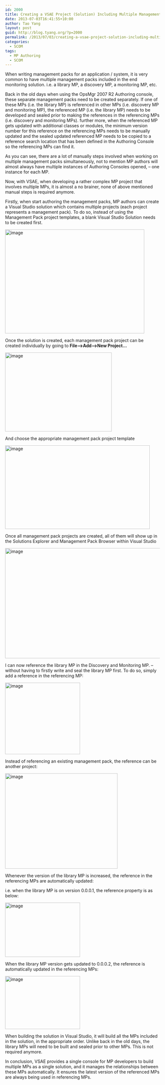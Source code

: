 ```yaml
---
id: 2000
title: Creating a VSAE Project (Solution) Including Multiple Management Packs
date: 2013-07-03T16:41:55+10:00
author: Tao Yang
layout: post
guid: http://blog.tyang.org/?p=2000
permalink: /2013/07/03/creating-a-vsae-project-solution-including-multiple-management-packs/
categories:
  - SCOM
tags:
  - MP Authoring
  - SCOM
---
```

When writing management packs for an application / system, it is very common to have multiple management packs included in the end monitoring solution. i.e. a library MP, a discovery MP, a monitoring MP, etc.

Back in the old days when using the OpsMgr 2007 R2 Authoring console, these separate management packs need to be created separately. If one of these MPs (i.e. the library MP) is referenced in other MPs (i.e. discovery MP and monitoring MP), the referenced MP (i.e. the library MP) needs to be developed and sealed prior to making the references in the referencing MPs (i.e. discovery and monitoring MPs). further more, when the referenced MP gets updated with additional classes or modules, the minimum version number for this reference on the referencing MPs needs to be manually updated and the sealed updated referenced MP needs to be copied to a reference search location that has been defined in the Authoring Console so the referencing MPs can find it.

As you can see, there are a lot of manually steps involved when working on multiple management packs simultaneously, not to mention MP authors will almost always have multiple instances of Authoring Consoles opened, – one instance for each MP.

Now, with VSAE, when developing a rather complex MP project that involves multiple MPs, it is almost a no brainer, none of above mentioned manual steps is required anymore.

Firstly, when start authoring the management packs, MP authors can create a Visual Studio solution which contains multiple projects (each project represents a management pack). To do so, instead of using the Management Pack project templates, a blank Visual Studio Solution needs to be created first.

<a href="http://blog.tyang.org/wp-content/uploads/2013/07/image.png"><img style="background-image: none; padding-left: 0px; padding-right: 0px; display: inline; padding-top: 0px; border: 0px;" title="image" alt="image" src="http://blog.tyang.org/wp-content/uploads/2013/07/image_thumb.png" width="453" height="337" border="0" /></a>

Once the solution is created, each management pack project can be created individually by going to <strong>File—&gt;Add—&gt;New Project…</strong>

<a href="http://blog.tyang.org/wp-content/uploads/2013/07/image1.png"><img style="background-image: none; padding-left: 0px; padding-right: 0px; display: inline; padding-top: 0px; border: 0px;" title="image" alt="image" src="http://blog.tyang.org/wp-content/uploads/2013/07/image_thumb1.png" width="347" height="256" border="0" /></a>

And choose the appropriate management pack project template

<a href="http://blog.tyang.org/wp-content/uploads/2013/07/image2.png"><img style="background-image: none; padding-left: 0px; padding-right: 0px; display: inline; padding-top: 0px; border: 0px;" title="image" alt="image" src="http://blog.tyang.org/wp-content/uploads/2013/07/image_thumb2.png" width="471" height="271" border="0" /></a>

Once all management pack projects are created, all of them will show up in the Solutions Explorer and Management Pack Browser within Visual Studio

<a href="http://blog.tyang.org/wp-content/uploads/2013/07/image3.png"><img style="background-image: none; padding-left: 0px; padding-right: 0px; display: inline; padding-top: 0px; border: 0px;" title="image" alt="image" src="http://blog.tyang.org/wp-content/uploads/2013/07/image_thumb3.png" width="580" height="357" border="0" /></a>

I can now reference the library MP in the Discovery and Monitoring MP. – without having to firstly write and seal the library MP first. To do so, simply add a reference in the referencing MP:

<a href="http://blog.tyang.org/wp-content/uploads/2013/07/image4.png"><img style="background-image: none; margin: 0px; padding-left: 0px; padding-right: 0px; display: inline; padding-top: 0px; border: 0px;" title="image" alt="image" src="http://blog.tyang.org/wp-content/uploads/2013/07/image_thumb4.png" width="244" height="232" border="0" /></a>

Instead of referencing an existing management pack, the reference can be another project:

<a href="http://blog.tyang.org/wp-content/uploads/2013/07/image5.png"><img style="background-image: none; padding-left: 0px; padding-right: 0px; display: inline; padding-top: 0px; border: 0px;" title="image" alt="image" src="http://blog.tyang.org/wp-content/uploads/2013/07/image_thumb5.png" width="366" height="309" border="0" /></a>

Whenever the version of the library MP is increased, the reference in the referencing MPs are automatically updated:

i.e. when the library MP is on version 0.0.0.1, the reference property is as below:

<a href="http://blog.tyang.org/wp-content/uploads/2013/07/image6.png"><img style="background-image: none; margin: 0px; padding-left: 0px; padding-right: 0px; display: inline; padding-top: 0px; border: 0px;" title="image" alt="image" src="http://blog.tyang.org/wp-content/uploads/2013/07/image_thumb6.png" width="244" height="176" border="0" /></a>

When the library MP version gets updated to 0.0.0.2, the reference is automatically updated in the referencing MPs:

<a href="http://blog.tyang.org/wp-content/uploads/2013/07/image7.png"><img style="padding-left: 0px; padding-right: 0px; display: inline; padding-top: 0px; border: 0px;" title="image" alt="image" src="http://blog.tyang.org/wp-content/uploads/2013/07/image_thumb7.png" width="244" height="172" border="0" /></a>

When building the solution in Visual Studio, it will build all the MPs included in the solution, in the appropriate order. Unlike back in the old days, the library MPs will need to be built and sealed prior to other MPs. This is not required anymore.

In conclusion, VSAE provides a single console for MP developers to build multiple MPs as a single solution, and it manages the relationships between these MPs automatically. It ensures the latest version of the referenced MPs are always being used in referencing MPs.